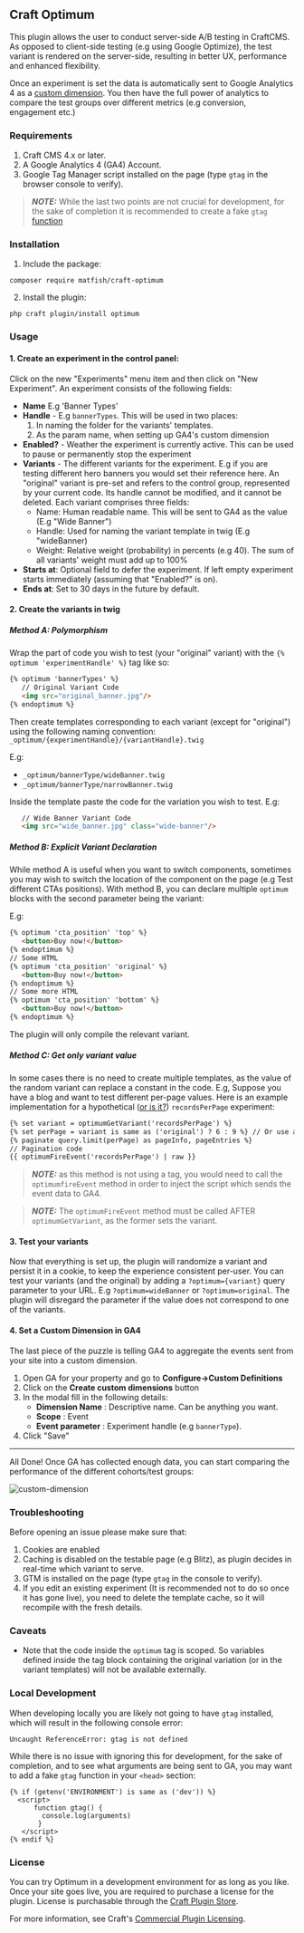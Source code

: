 ## Craft Optimum

This plugin allows the user to conduct server-side A/B testing in CraftCMS.
As opposed to client-side testing (e.g using Google Optimize), the test variant is rendered on the server-side, resulting in better UX, performance and enhanced flexibility.

Once an experiment is set the data is automatically sent to Google Analytics 4 as a [custom dimension](https://support.google.com/analytics/answer/10075209).
You then have the full power of analytics to compare the test groups over different metrics (e.g conversion, engagement etc.)

### Requirements

1. Craft CMS 4.x or later.
2. A Google Analytics 4 (GA4) Account. 
3. Google Tag Manager script installed on the page (type `gtag` in the browser console to verify).

> **_NOTE:_** While the last two points are not crucial for development, for the sake of completion it is recommended to create a fake `gtag` [function](#local-development) 
### Installation

1. Include the package:

```
composer require matfish/craft-optimum
```

2. Install the plugin:

```
php craft plugin/install optimum
```
### Usage

#### 1. Create an experiment in the control panel:
Click on the new "Experiments" menu item and then click on "New Experiment".
An experiment consists of the following fields:
- **Name** E.g 'Banner Types'
- **Handle** - E.g `bannerTypes`.  This will be used in two places:
  1. In naming the folder for the variants' templates.
  2. As the param name, when setting up GA4's custom dimension 
- **Enabled?** - Weather the experiment is currently active. This can be used to pause or permanently stop the experiment
- **Variants** - The different variants for the experiment. E.g if you are testing different hero banners you would set their reference here. An "original" variant is pre-set and refers to the control group, represented by your current code. Its handle cannot be modified, and it cannot be deleted.
    Each variant comprises three fields:
  - Name: Human readable name. This will be sent to GA4 as the value (E.g "Wide Banner")
  - Handle: Used for naming the variant template in twig (E.g "wideBanner)
  - Weight: Relative weight (probability) in percents (e.g 40). The sum of all variants' weight must add up to 100%
- **Starts at**: Optional field to defer the experiment. If left empty experiment starts immediately (assuming that "Enabled?" is on).
- **Ends at**: Set to 30 days in the future by default.
#### 2. Create the variants in twig
#####  Method A: Polymorphism

Wrap the part of code you wish to test (your "original" variant) with the `{% optimum 'experimentHandle' %}` tag like so:

```html
{% optimum 'bannerTypes' %}
   // Original Variant Code
   <img src="original_banner.jpg"/>  
{% endoptimum %}
```
Then create templates corresponding to each variant (except for "original") using the following naming convention:
`_optimum/{experimentHandle}/{variantHandle}.twig`

E.g:
 - `_optimum/bannerType/wideBanner.twig`
 - `_optimum/bannerType/narrowBanner.twig`

Inside the template paste the code for the variation you wish to test. E.g:
```html
   // Wide Banner Variant Code
   <img src="wide_banner.jpg" class="wide-banner"/>  
```
##### Method B: Explicit Variant Declaration

While method A is useful when you want to switch components, sometimes you may wish to switch the location of the component on the page (e.g Test different CTAs positions).
With method B, you can declare multiple `optimum` blocks with the second parameter being the variant:

E.g:
```html
{% optimum 'cta_position' 'top' %}
   <button>Buy now!</button>
{% endoptimum %}
// Some HTML
{% optimum 'cta_position' 'original' %}
   <button>Buy now!</button>  
{% endoptimum %}
// Some more HTML
{% optimum 'cta_position' 'bottom' %}
   <button>Buy now!</button>
{% endoptimum %}
```
The plugin will only compile the relevant variant.
##### Method C: Get only variant value 
In some cases there is no need to create multiple templates, as the value of the random variant can replace a constant in the code.
E.g, Suppose you have a blog and want to test different per-page values. Here is an example implementation for a hypothetical ([or is it?](https://blogify.frb.io/blog/index)) `recordsPerPage` experiment:
```html
{% set variant = optimumGetVariant('recordsPerPage') %}
{% set perPage = variant is same as ('original') ? 6 : 9 %} // Or use a switch statement if you have more than 2 variants
{% paginate query.limit(perPage) as pageInfo, pageEntries %}
// Pagination code
{{ optimumFireEvent('recordsPerPage') | raw }}
```
 > **_NOTE:_** as this method is not using a tag, you would need to call the `optimumfireEvent` method in order to inject the script which sends the event data to GA4.
 
> **_NOTE:_** The `optimumFireEvent` method must be called AFTER `optimumGetVariant`, as the former sets the variant.
#### 3. Test your variants
Now that everything is set up, the plugin will randomize a variant and persist it in a cookie, to keep the experience consistent per-user.
You can test your variants (and the original) by adding a `?optimum={variant}` query parameter to your URL.
E.g `?optimum=wideBanner` or `?optimum=original`. The plugin will disregard the parameter if the value does not correspond to one of the variants.

#### 4. Set a Custom Dimension in GA4
The last piece of the puzzle is telling GA4 to aggregate the events sent from your site into a custom dimension.
1. Open GA for your property and go to **Configure->Custom Definitions**
2. Click on the **Create custom dimensions** button
3. In the modal fill in the following details:
    - **Dimension Name** : Descriptive name. Can be anything you want. 
    - **Scope** : Event 
    - **Event parameter** :  Experiment handle (e.g `bannerType`). 
4. Click "Save"

------
All Done! Once GA has collected enough data, you can start comparing the performance of the different cohorts/test groups:

![custom-dimension](https://user-images.githubusercontent.com/1510460/202857414-1802f590-8550-4ba3-b71d-2167aa0b0140.png)

### Troubleshooting
Before opening an issue please make sure that:
1. Cookies are enabled 
2. Caching is disabled on the testable page (e.g Blitz), as plugin decides in real-time which variant to serve.
3. GTM is installed on the page (type `gtag` in the console to verify).
4. If you edit an existing experiment (It is recommended not to do so once it has gone live), you need to delete the template cache, so it will recompile with the fresh details.
### Caveats

- Note that the code inside the `optimum` tag is scoped. So variables defined inside the tag block containing the original variation (or in the variant templates) will not be available externally.

### Local Development
When developing locally you are likely not going to have `gtag` installed, which will result in the following console error:
```
Uncaught ReferenceError: gtag is not defined
```

While there is no issue with ignoring this for development, for the sake of completion, and to see what arguments are being sent to GA, you may want to add a fake `gtag` function in your `<head>` section:
```twig  
{% if (getenv('ENVIRONMENT') is same as ('dev')) %}
  <script>
      function gtag() {
        console.log(arguments)
       }
   </script>
{% endif %}
```
### License

You can try Optimum in a development environment for as long as you like. Once your site goes live, you are
required to purchase a license for the plugin. License is purchasable through the [Craft Plugin Store](https://plugins.craftcms.com/optimum).

For more information, see Craft's [Commercial Plugin Licensing](https://craftcms.com/docs/4.x/plugins.html#commercial-plugin-licensing).
